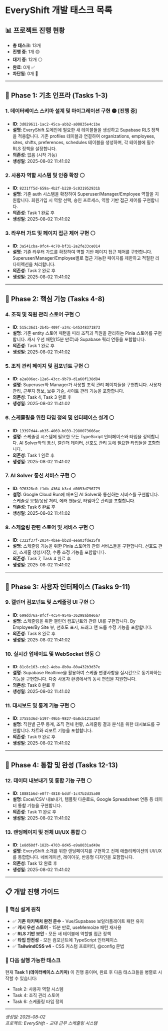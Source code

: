 # EveryShift 개발 태스크 목록

## 📊 프로젝트 진행 현황

- **총 태스크**: 13개
- **진행 중**: 1개 🟡
- **대기 중**: 12개 ⚪
- **완료**: 0개 ✅
- **차단됨**: 0개 🔴

---

## 🚀 Phase 1: 기초 인프라 (Tasks 1-3)

### 1. 데이터베이스 스키마 설계 및 마이그레이션 구현 🟡 **[진행 중]**
- **ID**: `3d029611-1ac2-45ca-abb2-a00835e4c1be`
- **설명**: EveryShift 도메인에 필요한 새 테이블들을 생성하고 Supabase RLS 정책을 적용합니다. 기존 profiles 테이블과 연결하여 organizations, employees, sites, shifts, preferences, schedules 테이블을 생성하며, 각 테이블에 필수 RLS 정책을 설정합니다.
- **의존성**: 없음 (시작 가능)
- **생성일**: 2025-08-02 11:41:02

### 2. 사용자 역할 시스템 및 인증 확장 ⚪
- **ID**: `8231ff5d-659a-4b2f-b220-5c031952931b`
- **설명**: 기존 auth 시스템을 확장하여 Superuser/Manager/Employee 역할을 지원합니다. 회원가입 시 역할 선택, 승인 프로세스, 역할 기반 접근 제어를 구현합니다.
- **의존성**: Task 1 완료 후
- **생성일**: 2025-08-02 11:41:02

### 3. 라우터 가드 및 페이지 접근 제어 구현 ⚪
- **ID**: `3a541cba-0fc4-4c70-bf31-2e2fe33ce014`
- **설명**: 기존 라우터 가드를 확장하여 역할 기반 페이지 접근 제어를 구현합니다. Superuser/Manager/Employee별로 접근 가능한 페이지를 제한하고 적절한 리다이렉션을 처리합니다.
- **의존성**: Task 2 완료 후
- **생성일**: 2025-08-02 11:41:02

---

## 🔧 Phase 2: 핵심 기능 (Tasks 4-8)

### 4. 조직 및 직원 관리 스토어 구현 ⚪
- **ID**: `515c36d1-2b4b-409f-a34c-b45348371873`
- **설명**: 기존 entity 스토어 패턴을 따라 조직과 직원을 관리하는 Pinia 스토어를 구현합니다. 캐시 우선 패턴(15분 만료)과 Supabase 쿼리 연동을 포함합니다.
- **의존성**: Task 1 완료 후
- **생성일**: 2025-08-02 11:41:02

### 5. 조직 관리 페이지 및 컴포넌트 구현 ⚪
- **ID**: `a2a806ec-12a6-43cc-9b79-d1a60f138d84`
- **설명**: Superuser와 Manager가 사용할 조직 관리 페이지들을 구현합니다. 사용자 관리, 근무지 정보, 보유 기술, 사이트 관리 기능을 포함합니다.
- **의존성**: Task 4, Task 3 완료 후
- **생성일**: 2025-08-02 11:41:02

### 6. 스케줄링을 위한 타입 정의 및 인터페이스 설계 ⚪
- **ID**: `13397d44-ab35-4069-b033-2980073666ac`
- **설명**: 스케줄링 시스템에 필요한 모든 TypeScript 인터페이스와 타입을 정의합니다. AI Solver와의 통신, 캘린더 데이터, 선호도 관리 등에 필요한 타입들을 포함합니다.
- **의존성**: Task 1 완료 후
- **생성일**: 2025-08-02 11:41:02

### 7. AI Solver 통신 서비스 구현 ⚪
- **ID**: `976328c0-f1db-4364-b3cd-d0053d796779`
- **설명**: Google Cloud Run에 배포된 AI Solver와 통신하는 서비스를 구현합니다. 스케줄링 요청/응답 처리, 에러 핸들링, 타임아웃 관리를 포함합니다.
- **의존성**: Task 6 완료 후
- **생성일**: 2025-08-02 11:41:02

### 8. 스케줄링 관련 스토어 및 서비스 구현 ⚪
- **ID**: `c322f37f-2034-4bae-bb2d-eea03fde25f0`
- **설명**: 스케줄링 기능을 위한 Pinia 스토어와 관련 서비스들을 구현합니다. 선호도 관리, 스케줄 생성/저장, 수동 조정 기능을 포함합니다.
- **의존성**: Task 7, Task 4 완료 후
- **생성일**: 2025-08-02 11:41:02

---

## 🎨 Phase 3: 사용자 인터페이스 (Tasks 9-11)

### 9. 캘린더 컴포넌트 및 스케줄링 UI 구현 ⚪
- **ID**: `699dd76a-8fcf-4c54-954a-36298ab0e6a7`
- **설명**: 스케줄링을 위한 캘린더 컴포넌트와 관련 UI를 구현합니다. By Employee/By Site 뷰, 선호도 표시, 드래그 앤 드롭 수정 기능을 포함합니다.
- **의존성**: Task 8 완료 후
- **생성일**: 2025-08-02 11:41:02

### 10. 실시간 업데이트 및 WebSocket 연동 ⚪
- **ID**: `81c8c163-cde2-4eba-8b0a-80a432b3d37e`
- **설명**: Supabase Realtime을 활용하여 스케줄 변경사항을 실시간으로 동기화하는 기능을 구현합니다. 다중 사용자 환경에서의 동시 편집을 지원합니다.
- **의존성**: Task 8 완료 후
- **생성일**: 2025-08-02 11:41:02

### 11. 대시보드 및 통계 기능 구현 ⚪
- **ID**: `3755536d-b197-49b5-9827-0a8cb121a26f`
- **설명**: 직원별 근무 통계, 조직 전체 현황, 스케줄링 결과 분석을 위한 대시보드를 구현합니다. 차트와 리포트 기능을 포함합니다.
- **의존성**: Task 9 완료 후
- **생성일**: 2025-08-02 11:41:02

---

## 🚀 Phase 4: 통합 및 완성 (Tasks 12-13)

### 12. 데이터 내보내기 및 통합 기능 구현 ⚪
- **ID**: `18881b6d-e0f7-4818-bddf-1c47b2d35a00`
- **설명**: Excel/CSV 내보내기, 템플릿 다운로드, Google Spreadsheet 연동 등 데이터 통합 기능을 구현합니다.
- **의존성**: Task 11 완료 후
- **생성일**: 2025-08-02 11:41:02

### 13. 랜딩페이지 및 전체 UI/UX 통합 ⚪
- **ID**: `1e8d60df-182b-4703-8d45-e9a8031ad49e`
- **설명**: EveryShift 소개를 위한 랜딩페이지를 구현하고 전체 애플리케이션의 UI/UX를 통합합니다. 네비게이션, 레이아웃, 반응형 디자인을 포함합니다.
- **의존성**: Task 12 완료 후
- **생성일**: 2025-08-02 11:41:02

---

## 📋 개발 진행 가이드

### 🎯 핵심 설계 원칙
- ✅ **기존 아키텍처 완전 준수** - Vue/Supabase 보일러플레이트 패턴 유지
- ✅ **캐시 우선 스토어** - 15분 만료, useMemoize 패턴 재사용
- ✅ **RLS 기반 보안** - 모든 새 테이블에 역할별 접근 정책
- ✅ **타입 안전성** - 모든 컴포넌트에 TypeScript 인터페이스
- ✅ **TailwindCSS v4** - CSS 커스텀 프로퍼티, @config 문법

### 🔄 다음 실행 가능한 태스크
현재 **Task 1 (데이터베이스 스키마)** 이 진행 중이며, 완료 후 다음 태스크들을 병렬로 시작할 수 있습니다:
- Task 2: 사용자 역할 시스템
- Task 4: 조직 관리 스토어  
- Task 6: 스케줄링 타입 정의

---

*생성일: 2025-08-02*  
*프로젝트: EveryShift - 교대 근무 스케줄링 시스템*